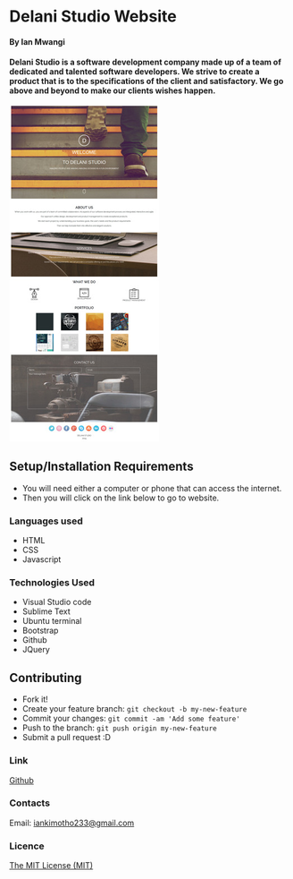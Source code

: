 # Delani Studio Website

#### By Ian Mwangi

#### Delani Studio is a software development company made up of a team of dedicated and talented software developers. We strive to create a product that is to the specifications of the client and satisfactory. We go above and beyond to make our clients wishes happen.

![Delani-studio](/images/delani-studio.jpg)

## Setup/Installation Requirements
- You will need either a computer or phone that can access the internet.
- Then you will click on the link below to go to website.

### Languages used
- HTML
- CSS
- Javascript

### Technologies Used
- Visual Studio code
- Sublime Text
- Ubuntu terminal
- Bootstrap
- Github
- JQuery

## Contributing
- Fork it!
- Create your feature branch: `git checkout -b my-new-feature`
- Commit your changes: `git commit -am 'Add some feature'`
- Push to the branch: `git push origin my-new-feature`
- Submit a pull request :D

### Link
[Github](https://github.com/IanMK-1/delani-studio)

### Contacts
Email: iankimotho233@gmail.com

### Licence
[The MIT License (MIT)](LICENCE.md)